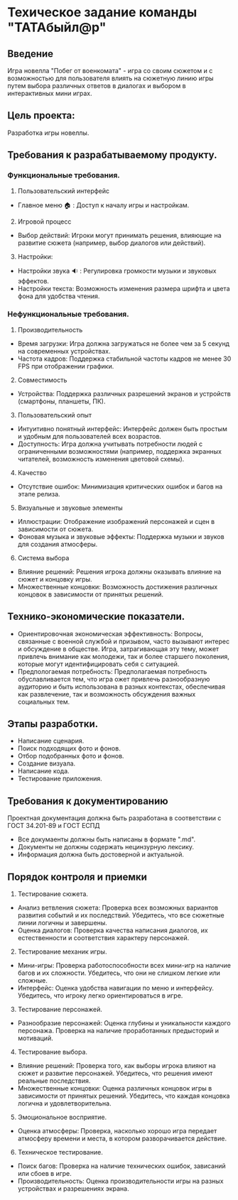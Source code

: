 # Техическое задание команды "TATAбыйл@р"
## Введение
Игра новелла "Побег от военкомата" - игра со своим сюжетом и с возможностью для пользователя влиять на сюжетную линию игры путем выбора различных ответов в диалогах 
и выбором в интерактивных мини играх. 
## Цель проекта: 
Разработка игры новеллы.
## Требования к разрабатываемому продукту.
### Функциональные требования.
1. Пользовательский интерфейс
* Главное меню 🏠 : Доступ к началу игры и настройкам.
2. Игровой процесс 
* Выбор действий: Игроки могут принимать решения, влияющие на развитие сюжета (например, выбор диалогов или действий).
3. Настройки:
* Настройки звука :sound: : Регулировка громкости музыки и звуковых эффектов. <br> 
* Настройки текста: Возможность изменения размера шрифта и цвета фона для удобства чтения.
### Нефункциональные требования.
1. Производительность
* Время загрузки: Игра должна загружаться не более чем за 5 секунд на современных устройствах.
* Частота кадров: Поддержка стабильной частоты кадров не менее 30 FPS при отображении графики.
2. Совместимость
* Устройства: Поддержка различных разрешений экранов и устройств (смартфоны, планшеты, ПК).
3. Пользовательский опыт
* Интуитивно понятный интерфейс: Интерфейс должен быть простым и удобным для пользователей всех возрастов.
* Доступность: Игра должна учитывать потребности людей с ограниченными возможностями (например, поддержка экранных читателей, возможность изменения цветовой схемы).
4. Качество
* Отсутствие ошибок: Минимизация критических ошибок и багов на этапе релиза.
5. Визуальные и звуковые элементы
* Иллюстрации: Отображение изображений персонажей и сцен в зависимости от сюжета.
* Фоновая музыка и звуковые эффекты: Поддержка музыки и звуков для создания атмосферы.
6. Система выбора
* Влияние решений: Решения игрока должны оказывать влияние на сюжет и концовку игры.
* Множественные концовки: Возможность достижения различных концовок в зависимости от принятых решений.
## Технико-экономические показатели.
* Ориентировочная экономическая эффективность: Вопросы, связанные с военной службой и призывом, часто вызывают интерес и обсуждение в обществе. 
Игра, затрагивающая эту тему, может привлечь внимание как молодежи, так и более старшего поколения, которые могут идентифицировать себя с ситуацией. 
* Предпологаемая потребность: Предполагаемая потребность обуславливается тем, что игра ожет привлечь разнообразную аудиторию и быть использована в разных контекстах, 
обеспечивая как развлечение, так и возможность обсуждения важных социальных тем.
## Этапы разработки.
* Написание сценария.
* Поиск подходящих фото и фонов.
* Отбор подобранных фото и фонов.
* Создание визуала.
* Написание кода.
* Тестирование приложения. 
## Требования к документированию
Проектная документация должна быть разработана в соответствии с ГОСТ 34.201-89 и ГОСТ ЕСПД
* Все докумаенты должны быть написаны в формате ".md".
* Документы не должны содержать нецинзурную лексику.
* Информация должна быть достоверной и актуальной.  
## Порядок контроля и приемки 
1. Тестирование сюжета.
* Анализ ветвления сюжета: Проверка всех возможных вариантов развития событий и их последствий. Убедитесь, что все сюжетные линии логичны и завершены.
* Оценка диалогов: Проверка качества написания диалогов, их естественности и соответствия характеру персонажей.
2. Тестирование механик игры.
* Мини-игры: Проверка работоспособности всех мини-игр на наличие багов и их сложности. Убедитесь, что они не слишком легкие или сложные.
* Интерфейс: Оценка удобства навигации по меню и интерфейсу. Убедитесь, что игроку легко ориентироваться в игре.
3. Тестирование персонажей.
* Разнообразие персонажей: Оценка глубины и уникальности каждого персонажа. Проверка на наличие проработанных предысторий и мотиваций.
4. Тестирование выбора.
* Влияние решений: Проверка того, как выборы игрока влияют на сюжет и развитие персонажей. Убедитесь, что решения имеют реальные последствия.
* Множественные концовки: Оценка различных концовок игры в зависимости от принятых решений. Убедитесь, что каждая концовка логична и удовлетворительна.
5. Эмоциональное восприятие.
* Оценка атмосферы: Проверка, насколько хорошо игра передает атмосферу времени и места, в котором разворачивается действие.
6. Техническое тестирование.
* Поиск багов: Проверка на наличие технических ошибок, зависаний или сбоев в игре.
* Производительность: Оценка производительности игры на разных устройствах и разрешениях экрана.